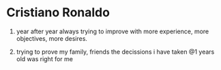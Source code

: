 # Cristiano Ronaldo

1. year after year always trying to improve with more experience, more objectives, more desires.

2. trying to prove my family, friends
the decissions i have taken @1 years old was right for me

